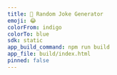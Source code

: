 ```yaml
---
title: 🤣 Random Joke Generator
emoji: 😂
colorFrom: indigo
colorTo: blue
sdk: static
app_build_command: npm run build
app_file: build/index.html
pinned: false
---
```

